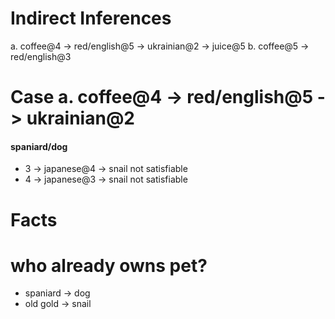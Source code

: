 # Indirect Inferences
a. coffee@4 -> red/english@5 -> ukrainian@2 -> juice@5
b. coffee@5 -> red/english@3


# Case a. coffee@4 -> red/english@5 -> ukrainian@2

#### spaniard/dog
- 3 -> japanese@4 -> snail not satisfiable
- 4 -> japanese@3 -> snail not satisfiable


# Facts

# who already owns pet?
- spaniard -> dog
- old gold -> snail

